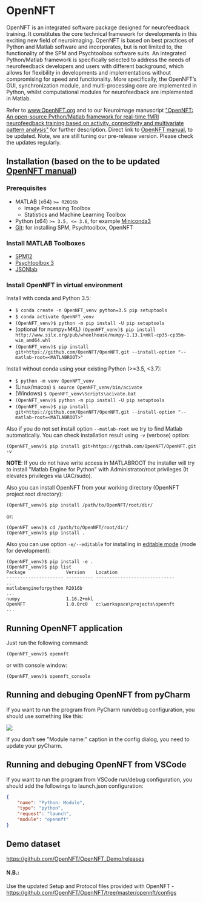 # OpenNFT
OpenNFT is an integrated software package designed for neurofeedback training. It constitutes the core technical framework for developments in this exciting new field of neuroimaging. OpenNFT is based on best practices of Python and Matlab software and incorporates, but is not limited to, the functionality of the SPM and Psychtoolbox software suits. An integrated Python/Matlab framework is specifically selected to address the needs of neurofeedback developers and users with different background, which allows for flexibility in developments and implementations without compromising for speed and functionality. More specifically, the OpenNFT’s GUI, synchronization module, and multi-processing core are implemented in Python, whilst computational modules for neurofeedback are implemented in Matlab.

Refer to www.OpenNFT.org and to our Neuroimage manuscript ["OpenNFT: An open-source Python/Matlab framework for real-time fMRI neurofeedback training based on activity, connectivity and multivariate pattern analysis"](http://www.sciencedirect.com/science/article/pii/S1053811917305050) for further description.
Direct link to [OpenNFT manual](https://github.com/OpenNFT/opennft.github.io/blob/master/OpenNFT_Manual_v1.0.pdf), to be updated.
Note, we are still tuning our pre-release version. Please check the updates regularly.

## Installation (based on the to be updated [OpenNFT manual](https://github.com/OpenNFT/opennft.github.io/blob/master/OpenNFT_Manual_v1.0.pdf))

### Prerequisites
- MATLAB (x64) `>= R2016b`
    - Image Processing Toolbox
    - Statistics and Machine Learning Toolbox
- Python (x64) `>= 3.5, <= 3.6`, for example [Miniconda3](https://docs.conda.io/en/latest/miniconda.html)
- [Git](https://git-scm.com/downloads): for installing SPM, Psychtoolbox, OpenNFT

### Install MATLAB Toolboxes
- [SPM12](https://github.com/spm/spm12.git)
- [Psychtoolbox 3](https://github.com/Psychtoolbox-3/Psychtoolbox-3.git)
- [JSONlab](https://uk.mathworks.com/matlabcentral/mlc-downloads/downloads/submissions/33381/versions/22/download/zip)

### Install OpenNFT in virtual environment 

Install with conda and Python 3.5:
- `$ conda create -n OpenNFT_venv python=3.5 pip setuptools`
- `$ conda activate OpenNFT_venv`
- `(OpenNFT_venv)$ python -m pip install -U pip setuptools`
- (optional for numpy+MKL) `(OpenNFT_venv)$ pip install http://www.silx.org/pub/wheelhouse/numpy-1.13.1+mkl-cp35-cp35m-win_amd64.whl`
- `(OpenNFT_venv)$ pip install git+https://github.com/OpenNFT/OpenNFT.git --install-option "--matlab-root=<MATLABROOT>"`

Install without conda using your existing Python (>=3.5, <3.7):
- `$ python -m venv OpenNFT_venv`
- (Linux/macos) `$ source OpenNFT_venv/bin/acivate`
- (Windows) `$ OpenNFT_venv\Scripts\acivate.bat`
- `(OpenNFT_venv)$ python -m pip install -U pip setuptools`
- `(OpenNFT_venv)$ pip install git+https://github.com/OpenNFT/OpenNFT.git --install-option "--matlab-root=<MATLABROOT>"`

Also if you do not set install option `--matlab-root` we try to find Matlab automatically.
You can check installation result using `-v` (verbose) option:

```
(OpenNFT_venv)$ pip install git+https://github.com/OpenNFT/OpenNFT.git -v
```

**NOTE**: 
If you do not have write access in MATLABROOT the installer will try to install "Matlab Engine for Python" 
with Administrator/root privileges (It elevates privileges via UAC/sudo).

Also you can install OpenNFT from your working directory (OpenNFT project root directory):

```
(OpenNFT_venv)$ pip install /path/to/OpenNFT/root/dir/
```

or:

```
(OpenNFT_venv)$ cd /path/to/OpenNFT/root/dir/
(OpenNFT_venv)$ pip install .
```

Also you can use option `-e/--editable` for installing in [editable mode](https://pip.pypa.io/en/stable/reference/pip_install/#editable-installs) (mode for development):

```
(OpenNFT_venv)$ pip install -e .
(OpenNFT_venv)$ pip list
Package               Version    Location
--------------------- ---------- -----------------------------
...
matlabengineforpython R2016b
...
numpy                 1.16.2+mkl
OpenNFT               1.0.0rc0   c:\workspace\projects\opennft
...
```

## Running OpenNFT application

Just run the following command:

`(OpenNFT_venv)$ opennft`

or with console window:

`(OpenNFT_venv)$ opennft_console`

## Running and debuging OpenNFT from pyCharm

If you want to run the program from PyCharm run/debug configuration, you should use something like this:  

![ ](https://user-images.githubusercontent.com/1299189/59237394-d1408300-8c02-11e9-89be-6fc74125d078.png)  

If you don't see "Module name:" caption in the config dialog, you need to update your pyCharm.

## Running and debuging OpenNFT from VSCode

If you want to run the program from VSCode run/debug configuration, you should add the followings to launch.json configuration: 

```json
{
    "name": "Python: Module",
    "type": "python",
    "request": "launch",
    "module": "opennft"
}
```

## Demo dataset
https://github.com/OpenNFT/OpenNFT_Demo/releases 
 
#### N.B.:
Use the updated Setup and Protocol files provided with OpenNFT - https://github.com/OpenNFT/OpenNFT/tree/master/opennft/configs
